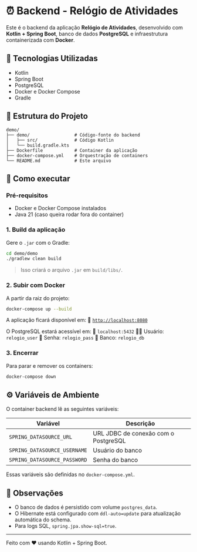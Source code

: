 # ⏰ Backend - Relógio de Atividades

Este é o backend da aplicação **Relógio de Atividades**, desenvolvido com **Kotlin + Spring Boot**, banco de dados **PostgreSQL** e infraestrutura containerizada com **Docker**.

## 💠 Tecnologias Utilizadas

* Kotlin
* Spring Boot
* PostgreSQL
* Docker e Docker Compose
* Gradle

## 📁 Estrutura do Projeto

```
demo/
├── demo/                 # Código-fonte do backend
│   ├── src/              # Código Kotlin
│   └── build.gradle.kts
├── Dockerfile            # Container da aplicação
├── docker-compose.yml    # Orquestração de containers
└── README.md             # Este arquivo
```

## 🚀 Como executar

### Pré-requisitos

* Docker e Docker Compose instalados
* Java 21 (caso queira rodar fora do container)

### 1. Build da aplicação

Gere o `.jar` com o Gradle:

```bash
cd demo/demo
./gradlew clean build
```

> Isso criará o arquivo `.jar` em `build/libs/`.

### 2. Subir com Docker

A partir da raiz do projeto:

```bash
docker-compose up --build
```

A aplicação ficará disponível em:
📍 [`http://localhost:8080`](http://localhost:8080)

O PostgreSQL estará acessível em:
📍 `localhost:5432`
🧑‍💻 Usuário: `relogio_user`
🔑 Senha: `relogio_pass`
📄 Banco: `relogio_db`

### 3. Encerrar

Para parar e remover os containers:

```bash
docker-compose down
```

## ⚙️ Variáveis de Ambiente

O container backend lê as seguintes variáveis:

| Variável                     | Descrição                            |
| ---------------------------- | ------------------------------------ |
| `SPRING_DATASOURCE_URL`      | URL JDBC de conexão com o PostgreSQL |
| `SPRING_DATASOURCE_USERNAME` | Usuário do banco                     |
| `SPRING_DATASOURCE_PASSWORD` | Senha do banco                       |

Essas variáveis são definidas no `docker-compose.yml`.

## 📌 Observações

* O banco de dados é persistido com volume `postgres_data`.
* O Hibernate está configurado com `ddl-auto=update` para atualização automática do schema.
* Para logs SQL, `spring.jpa.show-sql=true`.

---

Feito com ❤️ usando Kotlin + Spring Boot.
